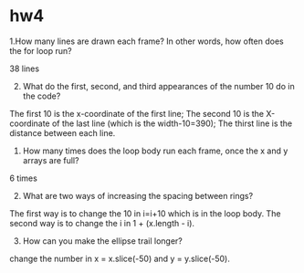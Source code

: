 # hw4

1.How many lines are drawn each frame? In other words, how often does the for loop run?

38 lines

2. What do the first, second, and third appearances of the number 10 do in the code?

The first 10 is the x-coordinate of the first line; The second 10 is the X-coordinate of the last line (which is the width-10=390); The thirst line is the distance between each line.
  


1. How many times does the loop body run each frame, once the x and y arrays are full?

6 times

2. What are two ways of increasing the spacing between rings?

The first way is to change the 10 in i=i+10 which is in the loop body.
The second way is to change the i in 1 + (x.length - i).

3. How can you make the ellipse trail longer?

change the number in x = x.slice(-50) and y = y.slice(-50).
